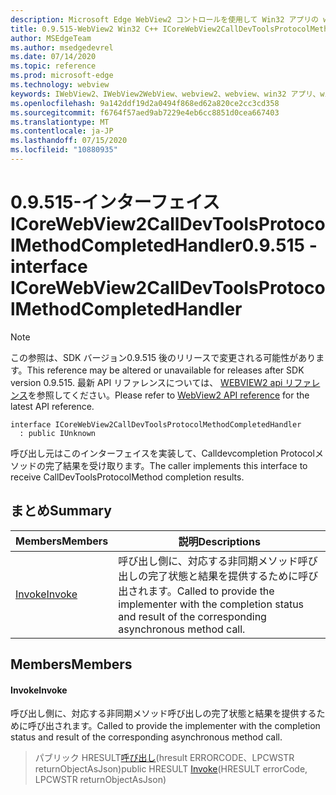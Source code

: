 ```yaml
---
description: Microsoft Edge WebView2 コントロールを使用して Win32 アプリの web コンテンツをホストする
title: 0.9.515-WebView2 Win32 C++ ICoreWebView2CallDevToolsProtocolMethodCompletedHandler
author: MSEdgeTeam
ms.author: msedgedevrel
ms.date: 07/14/2020
ms.topic: reference
ms.prod: microsoft-edge
ms.technology: webview
keywords: IWebView2、IWebView2WebView、webview2、webview、win32 アプリ、win32、edge、ICoreWebView2、ICoreWebView2Controller、browser control、edge html
ms.openlocfilehash: 9a142ddf19d2a0494f868ed62a820ce2cc3cd358
ms.sourcegitcommit: f6764f57aed9ab7229e4eb6cc8851d0cea667403
ms.translationtype: MT
ms.contentlocale: ja-JP
ms.lasthandoff: 07/15/2020
ms.locfileid: "10880935"
---
```

# <span data-ttu-id="16aa3-104">0.9.515-インターフェイス ICoreWebView2CallDevToolsProtocolMethodCompletedHandler</span><span class="sxs-lookup"><span data-stu-id="16aa3-104">0.9.515 - interface ICoreWebView2CallDevToolsProtocolMethodCompletedHandler</span></span> 

> [!NOTE]
> <span data-ttu-id="16aa3-105">この参照は、SDK バージョン0.9.515 後のリリースで変更される可能性があります。</span><span class="sxs-lookup"><span data-stu-id="16aa3-105">This reference may be altered or unavailable for releases after SDK version 0.9.515.</span></span> <span data-ttu-id="16aa3-106">最新 API リファレンスについては、 [WEBVIEW2 api リファレンス](../../../webview2-api-reference.md)を参照してください。</span><span class="sxs-lookup"><span data-stu-id="16aa3-106">Please refer to [WebView2 API reference](../../../webview2-api-reference.md) for the latest API reference.</span></span>

```
interface ICoreWebView2CallDevToolsProtocolMethodCompletedHandler
  : public IUnknown
```

<span data-ttu-id="16aa3-107">呼び出し元はこのインターフェイスを実装して、Calldevcompletion Protocolメソッドの完了結果を受け取ります。</span><span class="sxs-lookup"><span data-stu-id="16aa3-107">The caller implements this interface to receive CallDevToolsProtocolMethod completion results.</span></span>

## <span data-ttu-id="16aa3-108">まとめ</span><span class="sxs-lookup"><span data-stu-id="16aa3-108">Summary</span></span>

 <span data-ttu-id="16aa3-109">Members</span><span class="sxs-lookup"><span data-stu-id="16aa3-109">Members</span></span>                        | <span data-ttu-id="16aa3-110">説明</span><span class="sxs-lookup"><span data-stu-id="16aa3-110">Descriptions</span></span>
--------------------------------|---------------------------------------------
[<span data-ttu-id="16aa3-111">Invoke</span><span class="sxs-lookup"><span data-stu-id="16aa3-111">Invoke</span></span>](#invoke) | <span data-ttu-id="16aa3-112">呼び出し側に、対応する非同期メソッド呼び出しの完了状態と結果を提供するために呼び出されます。</span><span class="sxs-lookup"><span data-stu-id="16aa3-112">Called to provide the implementer with the completion status and result of the corresponding asynchronous method call.</span></span>

## <span data-ttu-id="16aa3-113">Members</span><span class="sxs-lookup"><span data-stu-id="16aa3-113">Members</span></span>

#### <span data-ttu-id="16aa3-114">Invoke</span><span class="sxs-lookup"><span data-stu-id="16aa3-114">Invoke</span></span> 

<span data-ttu-id="16aa3-115">呼び出し側に、対応する非同期メソッド呼び出しの完了状態と結果を提供するために呼び出されます。</span><span class="sxs-lookup"><span data-stu-id="16aa3-115">Called to provide the implementer with the completion status and result of the corresponding asynchronous method call.</span></span>

> <span data-ttu-id="16aa3-116">パブリック HRESULT[呼び出し](#invoke)(hresult ERRORCODE、LPCWSTR returnObjectAsJson)</span><span class="sxs-lookup"><span data-stu-id="16aa3-116">public HRESULT [Invoke](#invoke)(HRESULT errorCode, LPCWSTR returnObjectAsJson)</span></span>

